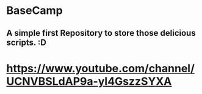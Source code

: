 # BaseCamp
## A simple first Repository to store those delicious scripts. :D 
# https://www.youtube.com/channel/UCNVBSLdAP9a-yI4GszzSYXA 
